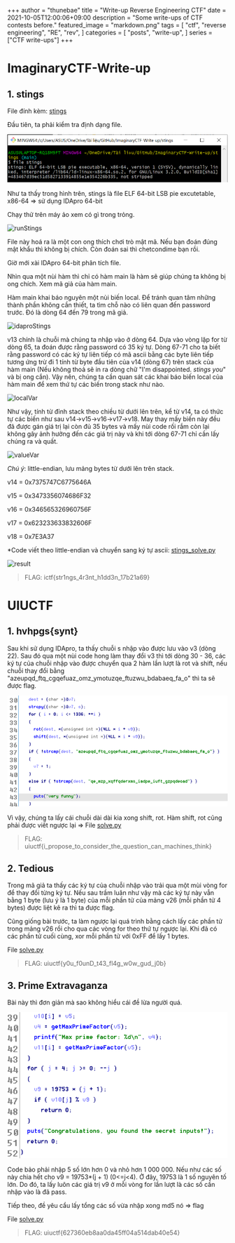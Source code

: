+++
author = "thunebae"
title = "Write-up Reverse Engineering CTF"
date = 2021-10-05T12:00:06+09:00
description = "Some write-ups of CTF contests before."
featured_image = "markdown.png"
tags = [
    "ctf",
    "reverse engineering",
    "RE",
    "rev",
]
categories = [
    "posts",
    "write-up",
]
series = ["CTF write-ups"]
+++


# ImaginaryCTF-Write-up
## 1. stings
File đính kèm: [stings](https://github.com/thune-work/ImaginaryCTF-Write-up/tree/main/stings)

Đầu tiên, ta phải kiểm tra định dạng file.

![checkStings](https://github.com/thune-work/Write-up-RE/blob/main/Image/stings/fileStings.PNG)

Như ta thấy trong hình trên, stings là file ELF 64-bit LSB pie excutetable, x86-64 => sử dụng IDApro 64-bit

Chạy thử trên máy ảo xem có gì trong trỏng.

![runStings](https://github.com/thune-work/ImaginaryCTF-Write-up/blob/main/Image/stings/runStings.PNG)

File này hoá ra là một con ong thích chơi trò mật mã. Nếu bạn đoán đúng mật khẩu thì không bị chích. Còn đoán sai thì chetcondime bạn rồi.

Giờ mới xài IDApro 64-bit phân tích file.

Nhìn qua một nùi hàm thì chỉ có hàm main là hàm sẽ giúp chúng ta không bị ong chích. Xem mã giả của hàm main.

Hàm main khai báo nguyên một nùi biến local. Để tránh quan tâm những thành phần không cần thiết, ta tìm chỗ nào có liên quan đến password trước. Đó là dòng 64 đến 79 trong mã giả.

![idaproStings](https://github.com/thune-work/ImaginaryCTF-Write-up/blob/main/Image/stings/idapro.PNG)

v13 chính là chuỗi mà chúng ta nhập vào ở dòng 64. Dựa vào vòng lặp for từ dòng 65, ta đoán được rằng password có 35 ký tự. Dòng 67-71 cho ta biết rằng password có các ký tự liên tiếp có mã ascii bằng các byte liên tiếp tương ứng trừ đi 1 tính từ byte đầu tiên của v14 (dòng 67) trên stack của hàm main (Nếu không thoả sẽ in ra dòng chữ "I'm disappointed. *stings you*" và bị ong cắn). Vậy nên, chúng ta cần quan sát các khai báo biến local của hàm main để xem thứ tự các biến trong stack như nào.

![localVar](https://github.com/thune-work/ImaginaryCTF-Write-up/blob/main/Image/stings/localvar.PNG)

Như vậy, tính từ đỉnh stack theo chiều từ dưới lên trên, kể từ v14, ta có thức tự các biến như sau v14->v15->v16->v17->v18. May thay mấy biến này đều đã được gán giá trị lại còn đủ 35 bytes và mấy nùi code rối rắm còn lại không gây ảnh hưởng đến các giá trị này và khi tới dòng 67-71 chỉ cần lấy chúng ra và quất.

![valueVar](https://github.com/thune-work/ImaginaryCTF-Write-up/blob/main/Image/stings/valueVar.PNG)

*Chú ý*: little-endian, lưu mảng bytes từ dưới lên trên stack.

v14 = 0x7375747C6775646A

v15 = 0x3473356074686F32

v16 = 0x346565326960756F

v17 = 0x623233633832606F

v18 = 0x7E3A37

*Code viết theo little-endian và chuyển sang ký tự ascii: [stings_solve.py](https://github.com/thune-work/Write-up-RE/blob/main/File%20solve/stings/stings_solve.py)

![result](https://github.com/thune-work/ImaginaryCTF-Write-up/blob/main/Image/stings/result.PNG)

> FLAG: ictf{str1ngs_4r3nt_h1dd3n_17b21a69}

# UIUCTF
## 1. hvhpgs{synt}
Sau khi sử dụng IDApro, ta thấy chuỗi s nhập vào được lưu vào v3 (dòng 22). Sau đó qua một nùi code hong làm thay đổi v3 thì tới dòng 30 - 36, các ký tự của chuỗi nhập vào được chuyển qua 2 hàm lần lượt là rot và shift, nếu chuỗi thay đổi bằng "azeupqd_ftq_cgqefuaz_omz_ymotuzqe_ftuzwu_bdabaeq_fa_o" thì ta sẽ được flag.

![main](https://github.com/thune-work/Write-up-RE/blob/main/Image/hvhpgs%7Bsynt%7D/IDApro.PNG)

Vì vậy, chúng ta lấy cái chuỗi dài dài kia xong shift, rot. Hàm shift, rot cũng phải được viết ngược lại => File [solve.py](https://github.com/thune-work/Write-up-RE/blob/main/File%20solve/hvhpgs%7Bsynt%7D/solve.py)

>FLAG: uiuctf{i_propose_to_consider_the_question_can_machines_think}
>
## 2. Tedious
Trong mã giả ta thấy các ký tự của chuỗi nhập vào trải qua một mùi vòng for để thay đổi từng ký tự. Nếu sau trầm luân như vậy mà các ký tự này vẫn bằng 1 byte (lưu ý là 1 byte) của mỗi phần tử của mảng v26 (mỗi phần tử 4 bytes) được liệt kê ra thì ta được flag.

Cũng giống bài trước, ta làm ngược lại quá trình bằng cách lấy các phần tử trong mảng v26 rồi cho qua các vòng for theo thứ tự ngược lại. Khi đã có các phần tử cuối cùng, xor mỗi phần tử với 0xFF để lấy 1 bytes.

File [solve.py](https://github.com/thune-work/Write-up-RE/blob/main/File%20solve/Tedious/solve.py)

> FLAG: uiuctf{y0u_f0unD_t43_fl4g_w0w_gud_j0b}

## 3. Prime Extravaganza
Bài này thì đơn giản mà sao không hiểu cái đề lừa người quá. 

![idapro](https://github.com/thune-work/Write-up-RE/blob/main/Image/Prime%20Extravaganza/Capture.PNG)

Code bảo phải nhập 5 số lớn hơn 0 và nhỏ hơn 1 000 000. Nếu như các số này chia hết cho v9 = 19753*(j + 1) (0<=j<4). Ở đây, 19753 là 1 số nguyên tố lớn. Do đó, ta lấy luôn các giá trị v9 ở mỗi vòng for lần lượt là các số cần nhập vào là đã pass. 

Tiếp theo, đề yêu cẩu lấy tổng các số vừa nhập xong md5 nó => flag

File [solve.py](https://github.com/thune-work/Write-up-RE/blob/main/File%20solve/Prime%20Extravaganza/solve.py)

>FLAG: uiuctf{627360eb8aa0da45ff04a514dab40e54}

